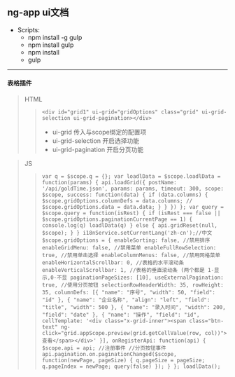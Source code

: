 ## ng-app ui文档

* Scripts:
	* npm install -g gulp
	* npm install gulp
	* npm install
	* gulp
--------------------
#### 表格插件
> HTML
> > ` <div id="grid1" ui-grid="gridOptions" class="grid" ui-grid-selection ui-grid-pagination></div> `
> > * ui-grid 传入与scope绑定的配置项
> > * ui-grid-selection 开启选择功能 
> > * ui-grid-pagination 开启分页功能

> JS
> > ` var q = $scope.q = {};
    var loadlData = $scope.loadlData = function(params) {
        api.loadGrid({
            postName: '/api/goldTime.json',
            params: params,
            timeout: 300,
            scope: $scope,
            success: function(data) {
                if (data.columns) {
                    $scope.gridOptions.columnDefs = data.columns;
                    // $scope.gridOptions.data = data.data;
                }
            }
        })
    };
    var query = $scope.query = function(isRest) {
        if (isRest === false || $scope.gridOptions.paginationCurrentPage == 1) {
            console.log(q)
            loadlData(q)
        } else {
            api.gridReset(null, $scope);
        }
    }
    i18nService.setCurrentLang('zh-cn');//中文
    $scope.gridOptions = {
        enableSorting: false, //禁用排序
        enableGridMenu: false, //禁用菜单
        enableFullRowSelection: true, //禁用单击选择
        enableColumnMenus: false, //禁用网格菜单
        enableHorizontalScrollbar: 0, //表格的水平滚动条  
        enableVerticalScrollbar: 1, //表格的垂直滚动条 (两个都是 1-显示,0-不显
        paginationPageSizes: [10],
        useExternalPagination: true, //使用分页按钮
        selectionRowHeaderWidth: 35,
        rowHeight: 35,
        columnDefs: [{
            "name": "序号",
            "width": 50,
            "field": "id"
        }, {
            "name": "企业名称",
            "align": "left",
            "field": "title",
            "width": 500
        }, {
            "name": "录入时间",
            "width": 200,
            "field": "date"
        }, {
            "name": "操作",
            "field": "id",
            cellTemplate: '<div class="x-grid-inner"><span class="btn-text" ng-click="grid.appScope.preview(grid.getCellValue(row, col))">查看</span></div>'
        }],
        onRegisterApi: function(api) {
            $scope.api = api; //注册事件
            //分页按钮事件
            api.pagination.on.paginationChanged($scope, function(newPage, pageSize) {
                q.pageSize = pageSize;
                q.pageIndex = newPage;
                query(false)
            });
        }
    };
    loadlData(); `